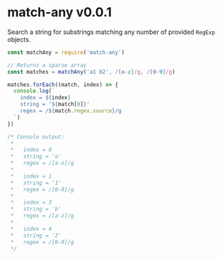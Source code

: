 
# match-any v0.0.1 

Search a string for substrings matching any number of provided `RegExp` objects.

```js
const matchAny = require('match-any')

// Returns a sparse array
const matches = matchAny('a1 b2', /[a-z]/g, /[0-9]/g)

matches.forEach((match, index) => {
  console.log(`
    index = ${index}
    string = '${match[0]}'
    regex = /${match.regex.source}/g
  `)
})

/* Console output:
 *
 *   index = 0
 *   string = 'a'
 *   regex = /[a-z]/g
 *
 *   index = 1
 *   string = '1'
 *   regex = /[0-9]/g
 *
 *   index = 3
 *   string = 'b'
 *   regex = /[a-z]/g
 *
 *   index = 4
 *   string = '2'
 *   regex = /[0-9]/g
 */
```

